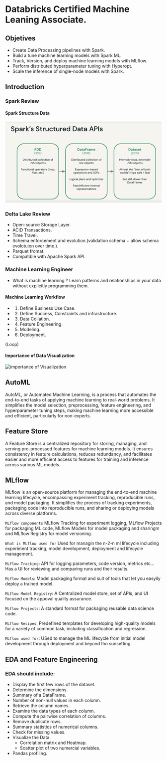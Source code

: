 # Databricks Certified Machine Leaning Associate.

## Objetives

- Create Data Processing pipelines with Spark.  
- Build a tune machine learning models with Spark ML.  
- Track, Version, and deploy machine learning models with MLflow.  
- Perform distributed hyperparameter tuning with Hyperopt.  
- Scale the inference of single-node models with Spark.  

## Introduction

### Spark Review

#### Spark Structure Data
![Description of Image](img/01_Spark_Structure_Data.PNG)


### Delta Lake Review  

- Open-source Storage Layer.
- ACID Transactions.  
- Time Travel.  
- Schema enforcement and evolution.(validation schema + allow schema evolotuion over time.).  
- Parquet fromat.  
- Compatible with Apache Spark API.  

### Machine Learning Engineer

- What is machine learning ? Learn patterns and relationships in your data without explicitly programming them.  


#### Machine Learning Workflow

- 1. Define Business Use Case.  
- 2. Define Success, Constraints and infrastructure.  
- 3. Data Collation.  
- 4. Feature Engineering.  
- 5. Modeling.  
- 6. Deployment.  

(Loop)

#### Importance of Data Visualization

![importance of Visualization](img/02_Importance_Visualization.PNG)



## AutoML
AutoML, or Automated Machine Learning, is a process that automates the end-to-end tasks of applying machine learning to real-world problems.
It simplifies the model selection, preprocessing, feature engineering, and hyperparameter tuning steps, making machine learning more accessible and efficient, particularly for non-experts.

## Feature Store

A Feature Store is a centralized repository for storing, managing, and serving pre-processed features for machine learning models. 
It ensures consistency in feature calculations, reduces redundancy, and facilitates easier and more efficient access to features for training and inference across various ML models.

## MLflow

MLflow is an open-source platform for managing the end-to-end machine learning lifecycle, encompassing experiment tracking,
reproducible runs, and model packaging. It simplifies the process of tracking experiments, packaging code into reproducible runs,
 and sharing or deploying models across diverse platforms.
 
`MLflow components` MLflow Tracking for experiment logging, MLflow Projects for packaging ML code, MLflow Models for model packaging and sharingm and MLflow Registry for model versioning.

`What is MLflow used for` Used for managin the n-2-n ml lifecycle including experiment tracking, model development, deployment and lifecycle management.

`MLflow Tracking`: API for logging parameters, code version, metrics etc... Has a UI for reviewing and comparing runs and their results.

`MLflow Models`: Model packaging format and suit of tools that let you easyily deploy a trained model.

`MLflow Model Registry`: A Centralized model store, set of APIs, and UI focused on the appoval quality assurance.

`MLflow Projects`: A standard format for packaging reusable data science code.

`MLflow Recipes`: Predefined templates for developing high-quality models for a variety of common task, including classification and regression.

`MLflow used for`: USed to manage the ML lifecycle from initial model development through deployment and beyond tho sunsetting.


## EDA and Feature Engineering


### EDA should include:

- Display the first few rows of the dataset.  
- Determine the dimensions.  
- Summary of a DataFrame.  
- Number of non-null values in each column.  
- Retrieve the column names.  
- Examine the data types of each column.  
- Compute the pairwise correlation of columns.    
- Remove duplicate rows.  
- Summary statistics of numerical columns.  
- Check for missing values.  
- Visualize the Data.  
	- Correlation matrix and Heatmap.  
	- Scatter plot of two numercial variables.  
- Pandas profiling.  







